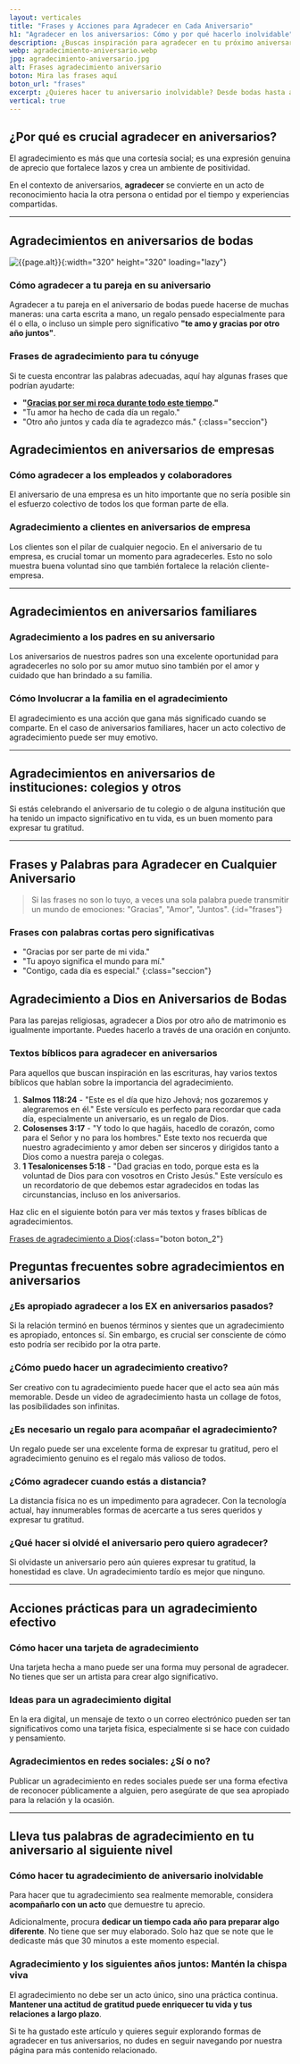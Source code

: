 ```yaml
---
layout: verticales
title: "Frases y Acciones para Agradecer en Cada Aniversario"
h1: "Agradecer en los aniversarios: Cómo y por qué hacerlo inolvidable"
description: ¿Buscas inspiración para agradecer en tu próximo aniversario? Tenemos la guía que necesitas. ¡Haz clic para leerla ya!
webp: agradecimiento-aniversario.webp
jpg: agradecimiento-aniversario.jpg
alt: Frases agradecimiento aniversario
boton: Mira las frases aquí
boton_url: "frases"
excerpt: ¿Quieres hacer tu aniversario inolvidable? Desde bodas hasta aniversarios de empresa, te enseñamos cómo agradecer.
vertical: true
---
```

## ¿Por qué es crucial agradecer en aniversarios?

El agradecimiento es más que una cortesía social; es una expresión genuina de aprecio que fortalece lazos y crea un ambiente de positividad.

En el contexto de aniversarios, **agradecer** se convierte en un acto de reconocimiento hacia la otra persona o entidad por el tiempo y experiencias compartidas.

----

## Agradecimientos en aniversarios de bodas

![{{page.alt}}]({{site.baseurl}}/img/{{page.webp}} "Agradecimiento amor"){:width="320" height="320" loading="lazy"}

### Cómo agradecer a tu pareja en su aniversario

Agradecer a tu pareja en el aniversario de bodas puede hacerse de muchas maneras: una carta escrita a mano, un regalo pensado especialmente para él o ella, o incluso un simple pero significativo **"te amo y gracias por otro año juntos"**.

### Frases de agradecimiento para tu cónyuge

Si te cuesta encontrar las palabras adecuadas, aquí hay algunas frases que podrían ayudarte:

- **"[Gracias por ser mi roca durante todo este tiempo]({{'frases-agradecimiento-dios/gracias-por-ser-mi-roca-durante-todo-este-tiempo'|relative_url}})."**
- "Tu amor ha hecho de cada día un regalo."
- "Otro año juntos y cada día te agradezco más."
{:class="seccion"}

## Agradecimientos en aniversarios de empresas

### Cómo agradecer a los empleados y colaboradores

El aniversario de una empresa es un hito importante que no sería posible sin el esfuerzo colectivo de todos los que forman parte de ella.

### Agradecimiento a clientes en aniversarios de empresa

Los clientes son el pilar de cualquier negocio. En el aniversario de tu empresa, es crucial tomar un momento para agradecerles. Esto no solo muestra buena voluntad sino que también fortalece la relación cliente-empresa.

----

## Agradecimientos en aniversarios familiares

### Agradecimiento a los padres en su aniversario

Los aniversarios de nuestros padres son una excelente oportunidad para agradecerles no solo por su amor mutuo sino también por el amor y cuidado que han brindado a su familia.

### Cómo Involucrar a la familia en el agradecimiento

El agradecimiento es una acción que gana más significado cuando se comparte. En el caso de aniversarios familiares, hacer un acto colectivo de agradecimiento puede ser muy emotivo.

----

## Agradecimientos en aniversarios de instituciones: colegios y otros

Si estás celebrando el aniversario de tu colegio o de alguna institución que ha tenido un impacto significativo en tu vida, es un buen momento para expresar tu gratitud.

----

## Frases y Palabras para Agradecer en Cualquier Aniversario

>Si las frases no son lo tuyo, a veces una sola palabra puede transmitir un mundo de emociones: "Gracias", "Amor", "Juntos".
{:id="frases"}

### Frases con palabras cortas pero significativas

- "Gracias por ser parte de mi vida."
- "Tu apoyo significa el mundo para mí."
- "Contigo, cada día es especial."
{:class="seccion"}

## Agradecimiento a Dios en Aniversarios de Bodas

Para las parejas religiosas, agradecer a Dios por otro año de matrimonio es igualmente importante. Puedes hacerlo a través de una oración en conjunto.

### Textos bíblicos para agradecer en aniversarios

Para aquellos que buscan inspiración en las escrituras, hay varios textos bíblicos que hablan sobre la importancia del agradecimiento.

1. **Salmos 118:24** - "Este es el día que hizo Jehová; nos gozaremos y alegraremos en él." Este versículo es perfecto para recordar que cada día, especialmente un aniversario, es un regalo de Dios.
2. **Colosenses 3:17** - "Y todo lo que hagáis, hacedlo de corazón, como para el Señor y no para los hombres." Este texto nos recuerda que nuestro agradecimiento y amor deben ser sinceros y dirigidos tanto a Dios como a nuestra pareja o colegas.
3. **1 Tesalonicenses 5:18** - "Dad gracias en todo, porque esta es la voluntad de Dios para con vosotros en Cristo Jesús." Este versículo es un recordatorio de que debemos estar agradecidos en todas las circunstancias, incluso en los aniversarios.

Haz clic en el siguiente botón para ver más textos y frases bíblicas de agradecimientos.

[Frases de agradecimiento a Dios]({{'frases-agradecimiento-dios'|relative_url}} "Gratitud Dios"){:class="boton boton_2"}

## Preguntas frecuentes sobre agradecimientos en aniversarios

### ¿Es apropiado agradecer a los EX en aniversarios pasados?

Si la relación terminó en buenos términos y sientes que un agradecimiento es apropiado, entonces sí. Sin embargo, es crucial ser consciente de cómo esto podría ser recibido por la otra parte.

### ¿Cómo puedo hacer un agradecimiento creativo?

Ser creativo con tu agradecimiento puede hacer que el acto sea aún más memorable. Desde un video de agradecimiento hasta un collage de fotos, las posibilidades son infinitas.

### ¿Es necesario un regalo para acompañar el agradecimiento?

Un regalo puede ser una excelente forma de expresar tu gratitud, pero el agradecimiento genuino es el regalo más valioso de todos.

### ¿Cómo agradecer cuando estás a distancia?

La distancia física no es un impedimento para agradecer. Con la tecnología actual, hay innumerables formas de acercarte a tus seres queridos y expresar tu gratitud.

### ¿Qué hacer si olvidé el aniversario pero quiero agradecer?

Si olvidaste un aniversario pero aún quieres expresar tu gratitud, la honestidad es clave. Un agradecimiento tardío es mejor que ninguno.

----

## Acciones prácticas para un agradecimiento efectivo

### Cómo hacer una tarjeta de agradecimiento

Una tarjeta hecha a mano puede ser una forma muy personal de agradecer. No tienes que ser un artista para crear algo significativo.

### Ideas para un agradecimiento digital

En la era digital, un mensaje de texto o un correo electrónico pueden ser tan significativos como una tarjeta física, especialmente si se hace con cuidado y pensamiento.

### Agradecimientos en redes sociales: ¿Sí o no?

Publicar un agradecimiento en redes sociales puede ser una forma efectiva de reconocer públicamente a alguien, pero asegúrate de que sea apropiado para la relación y la ocasión.

----

## Lleva tus palabras de agradecimiento en tu aniversario al siguiente nivel

### Cómo hacer tu agradecimiento de aniversario inolvidable

Para hacer que tu agradecimiento sea realmente memorable, considera **acompañarlo con un acto** que demuestre tu aprecio.

Adicionalmente, procura **dedicar un tiempo cada año para preparar algo diferente**. No tiene que ser muy elaborado. Solo haz que se note que le dedicaste más que 30 minutos a este momento especial.

### Agradecimiento y los siguientes años juntos: Mantén la chispa viva

El agradecimiento no debe ser un acto único, sino una práctica continua. **Mantener una actitud de gratitud puede enriquecer tu vida y tus relaciones a largo plazo**.

Si te ha gustado este artículo y quieres seguir explorando formas de agradecer en tus aniversarios, no dudes en seguir navegando por nuestra página para más contenido relacionado.

